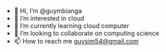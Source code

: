 - 👋 Hi, I’m @guymbianga
- 👀 I’m interested in cloud
- 🌱 I’m currently learning cloud computer
- 💞️ I’m looking to collaborate on computing science
- 📫 How to reach me guysim54@gmail.com

<!---
guymbianga/guymbianga is a ✨ special ✨ repository because its `README.md` (this file) appears on your GitHub profile.
You can click the Preview link to take a look at your changes.
--->
